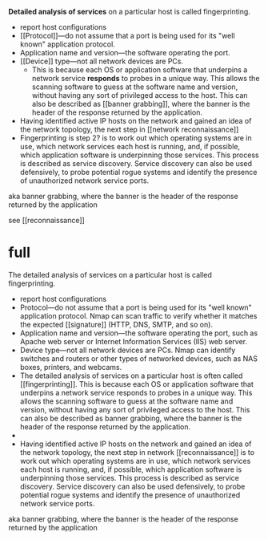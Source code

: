 **Detailed analysis of services** on a particular host is called fingerprinting.
- report host configurations
- [[Protocol]]—do not assume that a port is being used for its "well known" application protocol. 
- Application name and version—the software operating the port.
- [[Device]] type—not all network devices are PCs. 
	- This is because each OS or application software that underpins a network service **responds** to probes in a unique way. This allows the scanning software to guess at the software name and version, without having any sort of privileged access to the host. This can also be described as [[banner grabbing]], where the banner is the header of the response returned by the application.
- Having identified active IP hosts on the network and gained an idea of the network topology, the next step in [[network reconnaissance]] 
- Fingerprinting is step 2? is to work out which operating systems are in use, which network services each host is running, and, if possible, which application software is underpinning those services. This process is described as service discovery. Service discovery can also be used defensively, to probe potential rogue systems and identify the presence of unauthorized network service ports.

aka banner grabbing, where the banner is the header of the response returned by the application

see  [[reconnaissance]]  
# full 
The detailed analysis of services on a particular host is called fingerprinting.
-   report host configurations
-   Protocol—do not assume that a port is being used for its "well known" application protocol. Nmap can scan traffic to verify whether it matches the expected [[signature]] (HTTP, DNS, SMTP, and so on).
-   Application name and version—the software operating the port, such as Apache web server or Internet Information Services (IIS) web server.
-   Device type—not all network devices are PCs. Nmap can identify switches and routers or other types of networked devices, such as NAS boxes, printers, and webcams.
-   The detailed analysis of services on a particular host is often called [[fingerprinting]]. This is because each OS or application software that underpins a network service responds to probes in a unique way. This allows the scanning software to guess at the software name and version, without having any sort of privileged access to the host. This can also be described as banner grabbing, where the banner is the header of the response returned by the application.
-   
- Having identified active IP hosts on the network and gained an idea of the network topology, the next step in network [[reconnaissance]] is to work out which operating systems are in use, which network services each host is running, and, if possible, which application software is underpinning those services. This process is described as service discovery. Service discovery can also be used defensively, to probe potential rogue systems and identify the presence of unauthorized network service ports.

aka banner grabbing, where the banner is the header of the response returned by the application